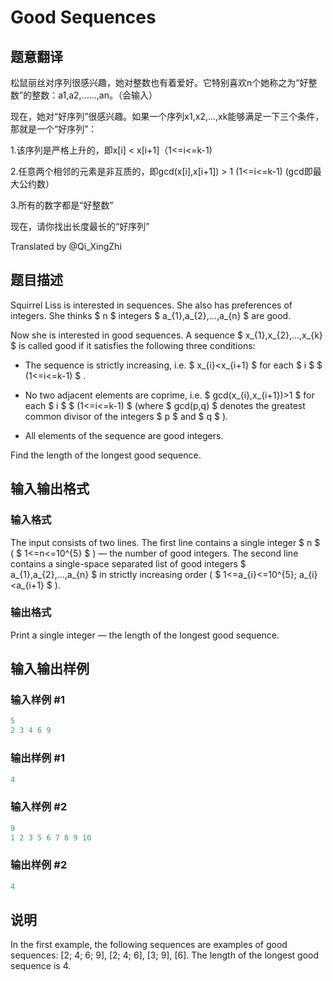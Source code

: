 # Good Sequences

## 题意翻译

 松鼠丽丝对序列很感兴趣，她对整数也有着爱好。它特别喜欢n个她称之为“好整数”的整数：a1,a2,……,an。（会输入）

现在，她对“好序列”很感兴趣。如果一个序列x1,x2,...,xk能够满足一下三个条件，那就是一个“好序列”：

1.该序列是严格上升的，即x[i] < x[i+1]（1<=i<=k-1)

2.任意两个相邻的元素是非互质的，即gcd(x[i],x[i+1]) > 1 (1<=i<=k-1) (gcd即最大公约数）

3.所有的数字都是“好整数”

现在，请你找出长度最长的“好序列”

Translated by @Qi_XingZhi 

## 题目描述

Squirrel Liss is interested in sequences. She also has preferences of integers. She thinks $ n $ integers $ a_{1},a_{2},...,a_{n} $ are good.

Now she is interested in good sequences. A sequence $ x_{1},x_{2},...,x_{k} $ is called good if it satisfies the following three conditions:

- The sequence is strictly increasing, i.e. $ x_{i}&lt;x_{i+1} $ for each $ i $ $ (1<=i<=k-1) $ .

- No two adjacent elements are coprime, i.e. $ gcd(x_{i},x_{i+1})&gt;1 $ for each $ i $ $ (1<=i<=k-1) $ (where $ gcd(p,q) $ denotes the greatest common divisor of the integers $ p $ and $ q $ ).

- All elements of the sequence are good integers.

Find the length of the longest good sequence.

## 输入输出格式

### 输入格式

The input consists of two lines. The first line contains a single integer $ n $ ( $ 1<=n<=10^{5} $ ) — the number of good integers. The second line contains a single-space separated list of good integers $ a_{1},a_{2},...,a_{n} $ in strictly increasing order ( $ 1<=a_{i}<=10^{5}; a_{i}&lt;a_{i+1} $ ).

### 输出格式

Print a single integer — the length of the longest good sequence.

## 输入输出样例

### 输入样例 #1

```cpp
5
2 3 4 6 9

```
### 输出样例 #1

```cpp
4

```
### 输入样例 #2

```cpp
9
1 2 3 5 6 7 8 9 10

```
### 输出样例 #2

```cpp
4

```
## 说明

In the first example, the following sequences are examples of good sequences: \[2; 4; 6; 9\], \[2; 4; 6\], \[3; 9\], \[6\]. The length of the longest good sequence is 4.

